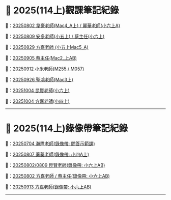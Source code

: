 # 💫 2025(114上)觀課筆記紀錄

🔗：[20250802 韋豪老師(Mac4_A上) / 麗華老師(小六上A)](寰宇教師/250802.md)

🔗：[20250809 安多老師(小五上) / 蔡主任(小六上)](寰宇教師/250809.md)

🔗：[20250829 方嘉老師 (小五上Mac5_A)](寰宇教師/250829.md)

🔗：[20250905 蔡主任(Mac2_上AB)](寰宇教師/250905.md)

🔗：[20250912 小米老師(M255 / M057)](寰宇教師/250912.md)

🔗：[20250926 聖鴻老師(Mac3上)](寰宇教師/250926.md)

🔗：[20251004 昆賢老師(小六上)](寰宇教師/251004.md)

🔗：[20251004 方嘉老師(小四上)](寰宇教師/251010.md)

---

# 💫 2025(114上)錄像帶筆記紀錄

🔗：[20250704 瀚陞老師(錄像帶: 問答示範課)](寰宇教師/250704.md)

🔗：[20250807 蓁蓁老師(錄像帶: 小四A上)](寰宇教師/250807.md)

🔗：[20250802/0809 昆賢老師(錄像帶: 小六上AB)](寰宇教師/250815.md)

🔗：[20250802 方嘉老師 / 蔡主任(錄像帶: 小六上AB)](寰宇教師/250818.md)

🔗：[20250913 方嘉老師(錄像帶: 小六上AB)](寰宇教師/250917.md)

---

